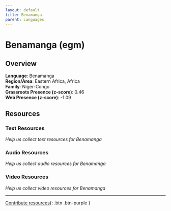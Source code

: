 ```yaml
---
layout: default
title: Benamanga
parent: Languages
---
```


# Benamanga (egm)

## Overview

**Language**: Benamanga  
**Region/Area**: Eastern Africa, Africa  
**Family**: Niger-Congo  
**Grassroots Presence (z-score)**: 0.46  
**Web Presence (z-score)**: -1.09  

## Resources

### Text Resources
*Help us collect text resources for Benamanga*

### Audio Resources
*Help us collect audio resources for Benamanga*

### Video Resources
*Help us collect video resources for Benamanga*

---

[Contribute resources](https://forms.office.com/e/1SfLJx3u1r){: .btn .btn-purple }
